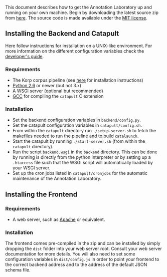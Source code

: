This document describes how to get the Annotation Laboratory up and running on your own machine. Begin by downloading the latest source zip from [here](https://spraakbanken.gu.se/pub/annotationlab.dist/). The source code is made available under the [MIT license](https://opensource.org/licenses/MIT).

## Installing the Backend and Catapult
Here follow instructions for installation on a UNIX-like environment.
For more information on the different configuration variables check the [developer's guide](https://spraakbanken.gu.se/eng/research/infrastructure/korp/annotationlab/developersguide).

### Requirements

* The Korp corpus pipeline (see [here](https://spraakbanken.gu.se/eng/research/infrastructure/korp/distribution/corpuspipeline) for installation instructions)
* [Python 2.6](http://python.org/) or newer (but not 3.x)
* A WSGI server (optional but recommended)
* [GCC](http://gcc.gnu.org/install) for compiling the `catapult` C extension

### Installation

* Set the backend configuration variables in `backend/config.py`.
* Set the catapult configuration variables in `catapult/config.sh`.
* From within the `catapult` directory run `./setup-server.sh` to fetch the
makefiles needed to run the pipeline and to build `catalaunch`.
* Start the catapult by running `./start-server.sh` (from within the `catapult` directory).
* Run the script `backend.wsgi` in the `backend` directory.
This can be done by running is directly from the python interpreter or by setting up a
`.htaccess` file such that the WSGI script will automatically loaded by your WSGI server.
* Set up the cron jobs listed in `catapult/cronjobs` for the automatic
maintenance of the Annotation Laboratory.

## Installing the Frontend

### Requirements

* A web server, such as [Apache](http://httpd.apache.org/download.cgi) or equivalent.

### Installation

The frontend comes pre-compiled in the zip and can be installed by simply dropping the `dist` folder into your web server root. Consult your web server documentation for more details. You will also need to set some configuration variables in `dist/config.js` in order to point your frontend to the correct backend address and to the address of the default JSON schema file.
